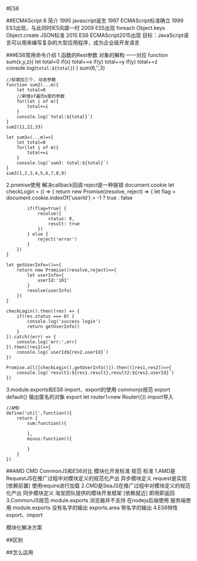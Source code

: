 #ES6

##ECMAScript 6 简介
1995 javascript诞生
1997 ECMAScript标准确立
1999 ES3出现，与此同时IE5风靡一时
2009 ES5出现 foreach Object.keys Object.create JSON标准
2015 ES6 ECMAScript2015出现
目标：JavaScript语言可以用来编写复杂的大型应用程序，成为企业级开发语言

###ES6常用命令介绍
1.函数的Rest参数 对象的解构 一一对应
	function sum(x,y,z){
		let total=0
		if(x) total+=x
		if(y) total+=y
		if(y) total+=z
		console.log(`total:${total}`)
	}
	sum(6,'',3)
	
	//前面加三个. 动态参数
	function sum2(...m){
		let total=0
		//新增of遍历m里的参数
		for(let i of m){
			total+=i
		}
		console.log(`total:${total}`)
	}
	sum2(11,22,33)
	
	let sum3=(...m)=>{
		let total=0
		for(let i of m){
			total+=i
		}
		console.log(`sum3: total:${total}`)
	}
	sum3(1,2,3,4,5,6,7,8,9)
2.promise使用
	解决callback回调 reject是一种报错
	document.cookie 
	let checkLogin = () => {
		return new Promise((resolve, reject) => {
			let flag = document.cookie.indexOf('userId') > -1 ? true : false

			if(flag=true) {
				resolve({
					status: 0,
					result: true
				})
			} else {
				reject('error')
			}
		})
	}
	
	let getUserInfo=()=>{
		return new Promise((resolve,reject)=>{
			let userInfo={
				userId:'101'
			}
			resolve(userInfo)
		})
	}

	checkLogin().then((res) => {
		if(res.status === 0) {
			console.log('success login')
			return getUserInfo()
		}
	}).catch((err) => {
		console.log('err:',err)
	}).then((res2)=>{
		console.log(`userId${res2.userId}`)
	})
	
	Promise.all([checkLogin(),getUserInfo()]).then(([res1,res2])=>{
		console.log(`result1:${res1.result},result2:${res2.userId}`)
	})
3.module.exports和ES6 import、export的使用
	commonjs规范 
		export default{} 输出匿名的对象
		export let router1=new Router({})
		import导入
	
	//AMD
	define('util',function(){
		return {
			sum:function(){
				
			},
			minus:function(){
				
			}
		}
	})

##AMD CMD CommonJS和ES6对比
模块化开发标准 规范 标准
1.AMD是RequestJS在推广过程中对模块定义的规范化产出 
	异步模块定义 request是实现 [依赖前置] 使用require进行加载
2.CMD是SeaJS在推广过程中对模块定义的规范化产出 
	同步模块定义 淘宝团队提供的模块开发框架 [依赖就近] 即用即返回
3.CommonJS规范 module.exports
	浏览器并不支持 在nodejs后端使用 服务端使用
	module.exports 没有名字的输出 exports.area 带名字的输出
4.ES6特性 export、import

模块化解决方案

##区别

##怎么运用
